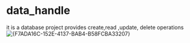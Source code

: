 # data_handle
it is a database project provides create,read ,update, delete operations 
![{F7ADA16C-152E-4137-BAB4-B58FCBA33207}](https://github.com/user-attachments/assets/8cb9456d-75bb-4988-a051-10c90f3c4a9a)
